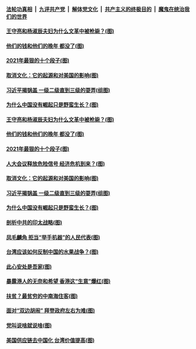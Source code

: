 

####  [法轮功真相](../../../../basic/blob/master/README.md?t=03081231) &nbsp;|&nbsp; [九评共产党](../../../../9ping.md/blob/master/README.md?t=03081231) &nbsp;|&nbsp; [解体党文化](../../../../jtdwh.md/blob/master/README.md?t=03081231)  &nbsp;|&nbsp; [共产主义的终极目的](../../../../gczydzjmd.md/blob/master/README.md?t=03081231) &nbsp;|&nbsp; [魔鬼在统治我们的世界](../../../../mgztzwmdsj.md/blob/master/README.md?t=03081231) 

#### [王守亮和杨淑辰夫妇为什么文革中被枪毙？(图)](../pages/p4/964821.md?t=03081231) 

#### [他们的钱和他们的晚年 都没了(图)](../pages/p4/964842.md?t=03081231) 

#### [2021年最狠的十个段子(图)](../pages/p4/964817.md?t=03081231) 

#### [取消文化：它的起源和对美国的影响(图)](../pages/p4/964814.md?t=03081231) 

#### [习近平揭锅盖 一级二级直到三级的耍弄(组图)](../pages/p4/964831.md?t=03081231) 

#### [为什么中国没有崛起只是野蛮生长？(图)](../pages/p4/964738.md?t=03081231) 


#### [王守亮和杨淑辰夫妇为什么文革中被枪毙？(图)](../pages/p4/964821.md?t=03081231) 

#### [他们的钱和他们的晚年 都没了(图)](../pages/p4/964842.md?t=03081231) 

#### [2021年最狠的十个段子(图)](../pages/p4/964817.md?t=03081231) 

#### [人大会议释放危险信号 经济危机到来？(图)](../pages/p4/964822.md?t=03081231) 

#### [取消文化：它的起源和对美国的影响(图)](../pages/p4/964814.md?t=03081231) 

#### [习近平揭锅盖 一级二级直到三级的耍弄(组图)](../pages/p4/964831.md?t=03081231) 

#### [为什么中国没有崛起只是野蛮生长？(图)](../pages/p4/964738.md?t=03081231) 

#### [剖析中共的印太战略(图)](../pages/p4/964735.md?t=03081231) 

#### [凤毛麟角 拒当“举手机器”的人民代表(图)](../pages/p4/964731.md?t=03081231) 

#### [台湾应该如何反制中国的水果战争？(图)](../pages/p4/964682.md?t=03081231) 

#### [此心安处是吾家(图)](../pages/p4/964549.md?t=03081231) 


#### [暴露港人的无奈和希望 香港这“生意”爆红(图)](../pages/p4/964677.md?t=03081231) 

#### [扶贫？最贫穷的中南海住客(图)](../pages/p4/964678.md?t=03081231) 



#### [面对“双边胡闹” 拜登政府左右为难(图)](../pages/p4/964621.md?t=03081231) 

#### [党叫说啥就说啥(图)](../pages/p4/964618.md?t=03081231) 

#### [美国供应链去中国化 台湾价值提高(图)](../pages/p4/964641.md?t=03081231) 

